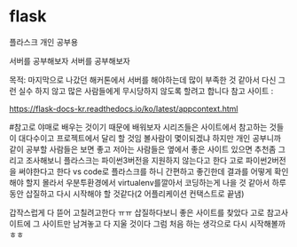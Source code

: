 # flask
플라스크 개인 공부용


서버를 공부해보자 서버를 공부해보자

목적: 마지막으로 나갔던 해커톤에서 서버를 해야하는데 많이 부족한 것 같아서 다신 그런 실수 하지 않고 많은 사람들에게 무시당하지 않도록 할려고 합니다
참고 사이트 :

https://flask-docs-kr.readthedocs.io/ko/latest/appcontext.html

#참고로 야매로 배우는 것이기 때문에 배워보자 시리즈들은 사이트에서 참고하는 것들이 대다수이고 프로젝트에서 달리 할 것임 볼사람이 몇이되겠냐 하지만 
개인
공부니까 같이 공부할 사람들은 보면 좋고 저아는 사람들은 옆에서 좋은 사이트 있으면 추천좀
그리고 조사해보니 플라스크는 파이썬3버전을 지원하지 않는다고 한다 고로 파이썬2버전을 써야한다고 한다
vs code로 플라스크를 하니 간편하고 좋긴한데 결과를 어떻게 확인해야 할지 몰라서 우분투환경에서 
virtualenv를깔아서 코딩하는게 나을 것 같아서 하루동안 삽질하고 다시 시작해야 할 것같다(2 어플리케이션 컨택스트로 끝냄)

갑작스럽게 다 뜯어 고칠려고한다 ㅠㅠ 삽질하다보니 좋은 사이트를 찾았다 고로 참고사이트에 그 사이트만 남겨놓고 다 지울 것이다
그럼 처음 하는 생각으로 다시 시작해볼까 ㅎㅎ

